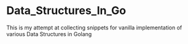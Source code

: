# Data_Structures_In_Go
This is my attempt at collecting snippets for vanilla implementation of various Data Structures in Golang
